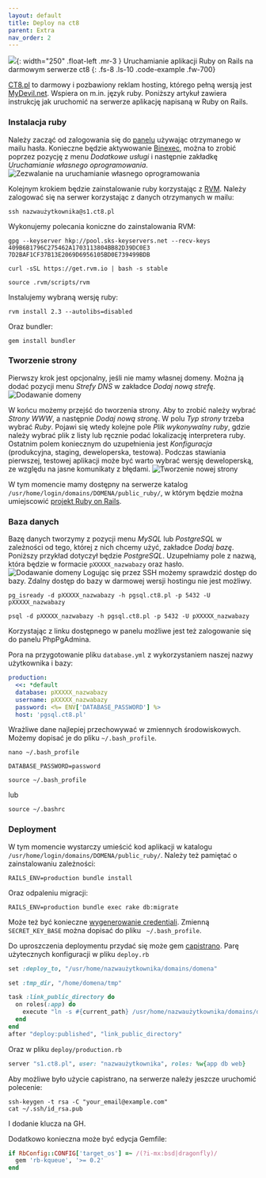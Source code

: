 ```yaml
---
layout: default
title: Deploy na ct8
parent: Extra
nav_order: 2
---
```

![](../../images/intros/ct8.jpg){: width="250" .float-left .mr-3 }
Uruchamianie aplikacji Ruby on Rails na darmowym serwerze ct8
{: .fs-8 .ls-10 .code-example .fw-700}

[CT8.pl](https://www.ct8.pl/) to darmowy i pozbawiony reklam hosting, którego pełną wersją jest [MyDevil.net](https://www.mydevil.net/). Wspiera on m.in. język ruby. Poniższy artykuł zawiera instrukcję jak uruchomić na serwerze aplikację napisaną w Ruby on Rails.

### Instalacja ruby

Należy zacząć od zalogowania się do [panelu](https://panel.ct8.pl/) używając otrzymanego w mailu hasła. Konieczne będzie aktywowanie [Binexec](https://wiki.mydevil.net/Binexec), można to zrobić poprzez pozycję z menu _Dodatkowe usługi_ i następnie zakładkę _Uruchamianie własnego oprogramowania_.
![Zezwalanie na uruchamianie własnego oprogramowania](../../images/content/ct8/1.png)

Kolejnym krokiem będzie zainstalowanie ruby korzystając z [RVM](https://wiki.mydevil.net/RVM). Należy zalogować się na serwer korzystając z danych otrzymanych w mailu:
```shell
ssh nazwaużytkownika@s1.ct8.pl
```
Wykonujemy polecania koniczne do zainstalowania RVM:
```shell
gpg --keyserver hkp://pool.sks-keyservers.net --recv-keys 409B6B1796C275462A1703113804BB82D39DC0E3 7D2BAF1CF37B13E2069D6956105BD0E739499BDB
```
```shell
curl -sSL https://get.rvm.io | bash -s stable
```
```shell
source .rvm/scripts/rvm
```
Instalujemy wybraną wersję ruby:
```shell
rvm install 2.3 --autolibs=disabled
```
Oraz bundler:
```shell
gem install bundler
```

### Tworzenie strony

Pierwszy krok jest opcjonalny, jeśli nie mamy własnej domeny. Można ją dodać pozycji menu _Strefy DNS_ w zakładce _Dodaj nową strefę_.
![Dodawanie domeny](../../images/content/ct8/2.png)

W końcu możemy przejść do tworzenia strony. Aby to zrobić należy wybrać _Strony WWW_, a następnie _Dodaj nową stronę_. W polu _Typ strony_ trzeba wybrać _Ruby_. Pojawi się wtedy kolejne pole _Plik wykonywalny ruby_, gdzie należy wybrać plik z listy lub ręcznie podać lokalizację interpretera ruby. Ostatnim polem koniecznym do uzupełnienia jest _Konfiguracja_ (produkcyjna, staging, deweloperska, testowa). Podczas stawiania pierwszej, testowej aplikacji może być warto wybrać wersję deweloperską, ze względu na jasne komunikaty z błędami.
![Tworzenie nowej strony](../../images/content/ct8/3.png)

W tym momencie mamy dostępny na serwerze katalog `/usr/home/login/domains/DOMENA/public_ruby/`, w którym będzie można umiejscowić [projekt Ruby on Rails](https://wiki.mydevil.net/Ruby_on_Rails).

### Baza danych

Bazę danych tworzymy z pozycji menu _MySQL_ lub _PostgreSQL_ w zależności od tego, której z nich chcemy użyć, zakładce _Dodaj bazę_. Poniższy przykład dotyczył będzie _PostgreSQL_. Uzupełniamy pole z nazwą, która będzie w formacie `pXXXXX_nazwabazy` oraz hasło.
![Dodawanie domeny](../../images/content/ct8/4.png)
Logując się przez SSH możemy sprawdzić dostęp do bazy. Zdalny dostęp do bazy w darmowej wersji hostingu nie jest możliwy.
```shell
pg_isready -d pXXXXX_nazwabazy -h pgsql.ct8.pl -p 5432 -U pXXXXX_nazwabazy
```
```shell
psql -d pXXXXX_nazwabazy -h pgsql.ct8.pl -p 5432 -U pXXXXX_nazwabazy
```
Korzystając z linku dostępnego w panelu możliwe jest też zalogowanie się do panelu PhpPgAdmina.

Pora na przygotowanie pliku `database.yml` z wykorzystaniem naszej nazwy użytkownika i bazy:
```yaml
production:
  <<: *default
  database: pXXXXX_nazwabazy
  username: pXXXXX_nazwabazy
  password: <%= ENV['DATABASE_PASSWORD'] %>
  host: 'pgsql.ct8.pl'
```

Wrażliwe dane najlepiej przechowywać w zmiennych środowiskowych. Możemy dopisać je do pliku `~/.bash_profile`.
```shell
nano ~/.bash_profile
```
```shell
DATABASE_PASSWORD=password
```
```shell
source ~/.bash_profile
```
lub
```shell
source ~/.bashrc
```
### Deployment

W tym momencie wystarczy umieścić kod aplikacji w katalogu `/usr/home/login/domains/DOMENA/public_ruby/`. Należy też pamiętać o zainstalowaniu zależności:
```shell
RAILS_ENV=production bundle install
```
Oraz odpaleniu migracji:
```shell
RAILS_ENV=production bundle exec rake db:migrate
```
Może też być konieczne [wygenerowanie credentiali](https://guides.rubyonrails.org/security.html#custom-credentials). Zmienną `SECRET_KEY_BASE` można dopisać do pliku ` ~/.bash_profile`.

Do uproszczenia deploymentu przydać się może gem [capistrano](https://github.com/capistrano/capistrano).
Parę użytecznych konfiguracji w pliku `deploy.rb`
```ruby
set :deploy_to, "/usr/home/nazwaużytkownika/domains/domena"
```
```ruby
set :tmp_dir, "/home/domena/tmp"
```
```ruby
task :link_public_directory do
  on roles(:app) do
    execute "ln -s #{current_path} /usr/home/nazwaużytkownika/domains/domena/public_ruby"
  end
end
after "deploy:published", "link_public_directory"
```
Oraz w pliku `deploy/production.rb`
```ruby
server "s1.ct8.pl", user: "nazwaużytkownika", roles: %w{app db web}
```
Aby możliwe było użycie capistrano, na serwerze należy jeszcze uruchomić polecenie:
```shell
ssh-keygen -t rsa -C "your_email@example.com"
cat ~/.ssh/id_rsa.pub
```
I dodanie klucza na GH.

Dodatkowo konieczna może być edycja Gemfile:
```ruby
if RbConfig::CONFIG['target_os'] =~ /(?i-mx:bsd|dragonfly)/
  gem 'rb-kqueue', '>= 0.2'
end
```